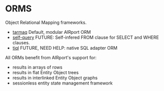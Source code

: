 # ORMS

Object Relational Mapping frameworks.

- [tarmaq](./tarmaq) Default, modular AIRport ORM
- [self-query](./self-query) FUTURE: Self-infered FROM clause for SELECT and WHERE clauses.
- [tiql](./tiql) FUTURE, NEED HELP: native SQL adapter ORM

All ORMs benefit from AIRport's support for:

*   results in arrays of rows
*   results in flat Entity Object trees
*   results in interlinked Entity Object graphs 
*   sessionless entity state management framework
